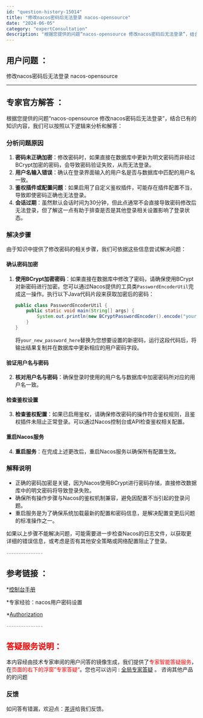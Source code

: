 ```yaml
---
id: "question-history-15014"
title: "修改nacos密码后无法登录 nacos-opensource"
date: "2024-06-05"
category: "expertConsultation"
description: "根据您提供的问题“nacos-opensource 修改nacos密码后无法登录”，结合已有的知识内容，我们可以按照以下逻辑来分析和解答：### 分析问题原因1. **密码未正确加密**：修改密码时，如果直接在数据库中更新为明文密码而非经过BCrypt加密的密码，会导致密码验证失败，从而无法登录。2"
---
```


## 用户问题 ： 
 修改nacos密码后无法登录 nacos-opensource 

---------------
## 专家官方解答 ：

根据您提供的问题“nacos-opensource 修改nacos密码后无法登录”，结合已有的知识内容，我们可以按照以下逻辑来分析和解答：

### 分析问题原因
1. **密码未正确加密**：修改密码时，如果直接在数据库中更新为明文密码而非经过BCrypt加密的密码，会导致密码验证失败，从而无法登录。
2. **用户名输入错误**：确认在登录界面输入的用户名是否与数据库中匹配的用户名一致。
3. **鉴权插件或配置问题**：如果启用了自定义鉴权插件，可能存在插件配置不当，导致即使密码正确也无法登录。
4. **会话过期**：虽然默认会话时间为30分钟，但此点通常不会直接导致密码修改后无法登录，但了解这一点有助于排查是否是其他登录相关设置影响了登录状态。

### 解决步骤
由于知识中提供了修改密码的相关步骤，我们可依据这些信息尝试解决问题：

#### 确认密码加密
1. **使用BCrypt加密密码**：如果直接在数据库中修改了密码，请确保使用BCrypt对新密码进行加密。您可以通过Nacos提供的工具类`PasswordEncoderUtil`完成这一操作。执行以下Java代码片段来获取加密后的密码：
   ```java
   public class PasswordEncoderUtil {
       public static void main(String[] args) {
           System.out.println(new BCryptPasswordEncoder().encode("your_new_password_here"));
       }
   }
   ```
   将`your_new_password_here`替换为您想要设置的新密码，运行这段代码后，将输出结果复制并在数据库中更新相应的用户密码字段。

#### 验证用户名与密码
2. **核对用户名与密码**：确保登录时使用的用户名与数据库中加密密码所对应的用户名一致。

#### 检查鉴权设置
3. **检查鉴权配置**：如果已启用鉴权，请确保修改密码的操作符合鉴权规则，且鉴权插件未阻止正常登录。可以通过Nacos控制台或API检查鉴权相关配置。

#### 重启Nacos服务
4. **重启服务**：在完成上述更改后，重启Nacos服务以确保所有配置生效。

### 解释说明
- 正确的密码加密是关键，因为Nacos使用BCrypt进行密码存储，直接修改数据库中的明文密码将导致登录失败。
- 确保所有操作步骤与Nacos的鉴权机制兼容，避免因配置不当引起的登录问题。
- 重启服务是为了确保系统加载最新的配置和密码信息，是解决配置变更后问题的标准操作之一。

如果以上步骤不能解决问题，可能需要进一步检查Nacos的日志文件，以获取更详细的错误信息，或考虑是否有其他安全策略或网络配置阻止了登录。


<font color="#949494">---------------</font> 


## 参考链接 ：

*[控制台手册](https://nacos.io/docs/latest/guide/admin/console-guide)
 
 *专家经验：nacos用户密码设置 
 
 *[Authorization](https://nacos.io/docs/latest/guide/user/auth)


 <font color="#949494">---------------</font> 
 


## <font color="#FF0000">答疑服务说明：</font> 

本内容经由技术专家审阅的用户问答的镜像生成，我们提供了<font color="#FF0000">专家智能答疑服务</font>，在<font color="#FF0000">页面的右下的浮窗”专家答疑“</font>。您也可以访问 : [全局专家答疑](https://opensource.alibaba.com/chatBot) 。 咨询其他产品的的问题

### 反馈
如问答有错漏，欢迎点：[差评](https://ai.nacos.io/user/feedbackByEnhancerGradePOJOID?enhancerGradePOJOId=15067)给我们反馈。
